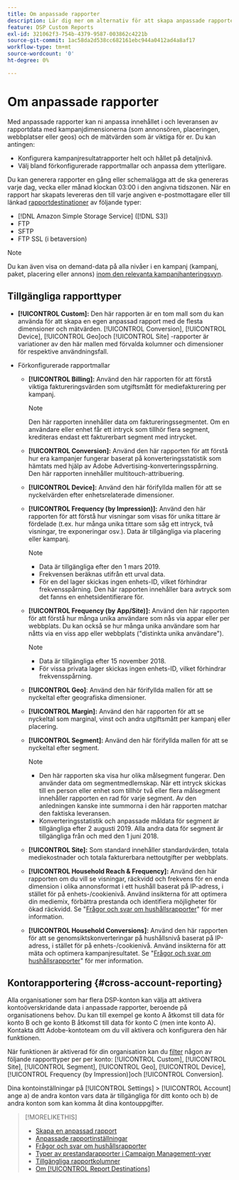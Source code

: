 ```yaml
---
title: Om anpassade rapporter
description: Lär dig mer om alternativ för att skapa anpassade rapporter manuellt eller med förkonfigurerade rapportmallar.
feature: DSP Custom Reports
exl-id: 321062f3-754b-4379-9587-003862c4221b
source-git-commit: 1ac58da2d538cc682161ebc944a0412ad4a8af17
workflow-type: tm+mt
source-wordcount: '0'
ht-degree: 0%

---
```


# Om anpassade rapporter

Med anpassade rapporter kan ni anpassa innehållet i och leveransen av rapportdata med kampanjdimensionerna (som annonsören, placeringen, webbplatser eller geos) och de mätvärden som är viktiga för er. Du kan antingen:

* Konfigurera kampanjresultatrapporter helt och hållet på detaljnivå.
* Välj bland förkonfigurerade rapportmallar och anpassa dem ytterligare.

Du kan generera rapporter en gång eller schemalägga att de ska genereras varje dag, vecka eller månad klockan 03:00 i den angivna tidszonen. När en rapport har skapats levereras den till varje angiven e-postmottagare eller till länkad [rapportdestinationer](/help/dsp/reports/report-destinations/report-destination-about.md) av följande typer:

* [!DNL Amazon Simple Storage Service] ([!DNL S3])
* FTP
* SFTP
* FTP SSL (i betaversion)

>[!NOTE]
>
>Du kan även visa on demand-data på alla nivåer i en kampanj (kampanj, paket, placering eller annons) [inom den relevanta kampanjhanteringsvyn](/help/dsp/campaign-management/reports/campaign-reports-about.md).

## Tillgängliga rapporttyper

* **[!UICONTROL Custom]:** Den här rapporten är en tom mall som du kan använda för att skapa en egen anpassad rapport med de flesta dimensioner och mätvärden. [!UICONTROL Conversion], [!UICONTROL Device], [!UICONTROL Geo]och [!UICONTROL Site] -rapporter är variationer av den här mallen med förvalda kolumner och dimensioner för respektive användningsfall.

* Förkonfigurerade rapportmallar

   * **[!UICONTROL Billing]:** Använd den här rapporten för att förstå viktiga faktureringsvärden som utgiftsmått för mediefakturering per kampanj.

     >[!NOTE]
     >
     >Den här rapporten innehåller data om faktureringssegmentet. Om en användare eller enhet får ett intryck som tillhör flera segment, krediteras endast ett fakturerbart segment med intrycket.

   * **[!UICONTROL Conversion]:** Använd den här rapporten för att förstå hur era kampanjer fungerar baserat på konverteringsstatistik som hämtats med hjälp av Adobe Advertising-konverteringsspårning. Den här rapporten innehåller multitouch-attribuering.

   * **[!UICONTROL Device]:** Använd den här förifyllda mallen för att se nyckelvärden efter enhetsrelaterade dimensioner.

   * **[!UICONTROL Frequency (by Impression)]:** Använd den här rapporten för att förstå hur visningar som visas för unika tittare är fördelade (t.ex. hur många unika tittare som såg ett intryck, två visningar, tre exponeringar osv.). Data är tillgängliga via placering eller kampanj.

     >[!NOTE]
     >
     >* Data är tillgängliga efter den 1 mars 2019.
     >* Frekvensen beräknas utifrån ett urval data.
     >* För en del lager skickas ingen enhets-ID, vilket förhindrar frekvensspårning. Den här rapporten innehåller bara avtryck som det fanns en enhetsidentifierare för.

   * **[!UICONTROL Frequency (by App/Site)]:** Använd den här rapporten för att förstå hur många unika användare som nås via appar eller per webbplats. Du kan också se hur många unika användare som har nåtts via en viss app eller webbplats (&quot;distinkta unika användare&quot;).

     >[!NOTE]
     >
     >* Data är tillgängliga efter 15 november 2018.
     >* För vissa privata lager skickas ingen enhets-ID, vilket förhindrar frekvensspårning.

   * **[!UICONTROL Geo]**: Använd den här förifyllda mallen för att se nyckeltal efter geografiska dimensioner.

   * **[!UICONTROL Margin]:** Använd den här rapporten för att se nyckeltal som marginal, vinst och andra utgiftsmått per kampanj eller placering.

   * **[!UICONTROL Segment]:** Använd den här förifyllda mallen för att se nyckeltal efter segment.

     >[!NOTE]
     >
     >* Den här rapporten ska visa hur olika målsegment fungerar. Den använder data om segmentmedlemskap. När ett intryck skickas till en person eller enhet som tillhör två eller flera målsegment innehåller rapporten en rad för varje segment. Av den anledningen kanske inte summorna i den här rapporten matchar den faktiska leveransen.
     >* Konverteringsstatistik och anpassade måldata för segment är tillgängliga efter 2 augusti 2019. Alla andra data för segment är tillgängliga från och med den 1 juni 2018.

   * **[!UICONTROL Site]:** Som standard innehåller standardvärden, totala mediekostnader och totala fakturerbara nettoutgifter per webbplats.

   * **[!UICONTROL Household Reach & Frequency]:** Använd den här rapporten om du vill se visningar, räckvidd och frekvens för en enda dimension i olika annonsformat i ett hushåll baserat på IP-adress, i stället för på enhets-/cookienivå. Använd insikterna för att optimera din mediemix, förbättra prestanda och identifiera möjligheter för ökad räckvidd. Se &quot;[Frågor och svar om hushållsrapporter](/help/dsp/reports/faq-household-report.md)&quot; för mer information.

   * **[!UICONTROL Household Conversions]:** Använd den här rapporten för att se genomsiktskonverteringar på hushållsnivå baserat på IP-adress, i stället för på enhets-/cookienivå. Använd insikterna för att mäta och optimera kampanjresultatet. Se &quot;[Frågor och svar om hushållsrapporter](/help/dsp/reports/faq-household-report.md)&quot; för mer information.

## Kontorapportering {#cross-account-reporting}

Alla organisationer som har flera DSP-konton kan välja att aktivera kontoöverskridande data i anpassade rapporter, beroende på organisationens behov. Du kan till exempel ge konto A åtkomst till data för konto B och ge konto B åtkomst till data för konto C (men inte konto A). Kontakta ditt Adobe-kontoteam om du vill aktivera och konfigurera den här funktionen.

När funktionen är aktiverad för din organisation kan du [filter](report-settings.md) någon av följande rapporttyper per per konto:  [!UICONTROL Custom], [!UICONTROL Site], [!UICONTROL Segment], [!UICONTROL Geo], [!UICONTROL Device], [!UICONTROL Frequency (by Impression)]och [!UICONTROL Conversion].

Dina kontoinställningar på [!UICONTROL Settings] > [!UICONTROL Account] ange a) de andra konton vars data är tillgängliga för ditt konto och b) de andra konton som kan komma åt dina kontouppgifter.

>[!MORELIKETHIS]
>
>* [Skapa en anpassad rapport](/help/dsp/reports/report-create.md)
>* [Anpassade rapportinställningar](/help/dsp/reports/report-settings.md)
>* [Frågor och svar om hushållsrapporter](/help/dsp/reports/faq-household-report.md)
>* [Typer av prestandarapporter i Campaign Management-vyer](/help/dsp/campaign-management/reports/campaign-reports-about.md)
>* [Tillgängliga rapportkolumner](/help/dsp/reports/report-columns.md)
>* [Om [!UICONTROL Report Destinations]](/help/dsp/reports/report-destinations/report-destination-about.md)
